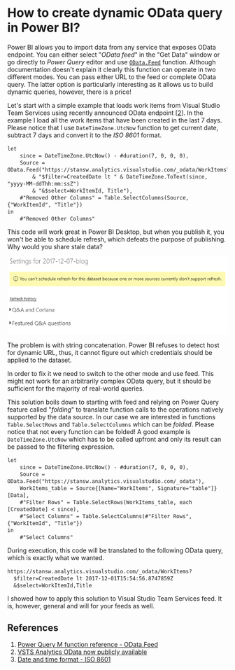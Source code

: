 # How to create dynamic OData query in Power BI?
Power BI allows you to import data from any service that exposes OData endpoint. You can either select "*OData feed*" in the "Get Data" window or go directly to *Power Query* editor and use [`OData.Feed`][1] function. Although documentation doesn't explain it clearly this function can operate in two different modes. You can pass either URL to the feed or complete OData query. The latter option is particularly interesting as it allows us to build dynamic queries, however, there is a price!

Let's start with a simple example that loads work items from Visual Studio Team Services using recently announced OData endpoint [[2][2]]. In the example I load all the work items that have been created in the last 7 days. Please notice that I use `DateTimeZone.UtcNow` function to get current date, subtract 7 days and convert it to the *ISO 8601* format.

```pq
let
    since = DateTimeZone.UtcNow() - #duration(7, 0, 0, 0),
    Source = OData.Feed("https://stansw.analytics.visualstudio.com/_odata/WorkItems?" 
        & "$filter=CreatedDate lt " & DateTimeZone.ToText(since, "yyyy-MM-ddThh:mm:ssZ")
        & "&$select=WorkItemId, Title"),
    #"Removed Other Columns" = Table.SelectColumns(Source,{"WorkItemId", "Title"})
in
    #"Removed Other Columns"
```

This code will work great in Power BI Desktop, but when you publish it, you won't be able to schedule refresh, which defeats the purpose of publishing. Why would you share stale data?

![](refresh_error.png)

The problem is with string concatenation. Power BI refuses to detect host for dynamic URL, thus, it cannot figure out which credentials should be applied to the dataset.

In order to fix it we need to switch to the other mode and use feed. This might not work for an arbitrarily complex OData query, but it should be sufficient for the majority of real-world queries.

This solution boils down to starting with feed and relying on Power Query feature called "*folding*" to translate function calls to the operations natively supported by the data source. In our case we are interested in functions `Table.SelectRows` and `Table.SelectColumns` which can be *folded*. Please notice that not every function can be folded! A good example is `DateTimeZone.UtcNow` which has to be called upfront and only its result can be passed to the filtering expression.

```pq
let
    since = DateTimeZone.UtcNow() - #duration(7, 0, 0, 0),
    Source = OData.Feed("https://stansw.analytics.visualstudio.com/_odata"),
    WorkItems_table = Source{[Name="WorkItems", Signature="table"]}[Data],
    #"Filter Rows" = Table.SelectRows(WorkItems_table, each [CreatedDate] < since),
    #"Select Columns" = Table.SelectColumns(#"Filter Rows",{"WorkItemId", "Title"})
in
    #"Select Columns"
```

During execution, this code will be translated to the following OData query, which is exactly what we wanted.

```odata
https://stansw.analytics.visualstudio.com/_odata/WorkItems?
  $filter=CreatedDate lt 2017-12-01T15:54:56.8747859Z
  &$select=WorkItemId,Title
```

I showed how to apply this solution to Visual Studio Team Services feed. It is, however, general and will for your feeds as well.

## References
1. [Power Query M function reference - OData.Feed][1]
2. [VSTS Analytics OData now publicly available][2]
3. [Date and time format - ISO 8601][3]

[1]: https://msdn.microsoft.com/en-us/library/mt260868.aspx
[2]: https://blogs.msdn.microsoft.com/devops/2017/11/22/vsts-analytics-odata-now-publicly-available/
[3]: https://www.iso.org/iso-8601-date-and-time-format.html
